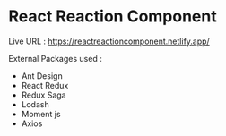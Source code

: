 # React Reaction Component

Live URL : https://reactreactioncomponent.netlify.app/

External Packages used :
 * Ant Design
 * React Redux
 * Redux Saga
 * Lodash
 * Moment js
 * Axios
